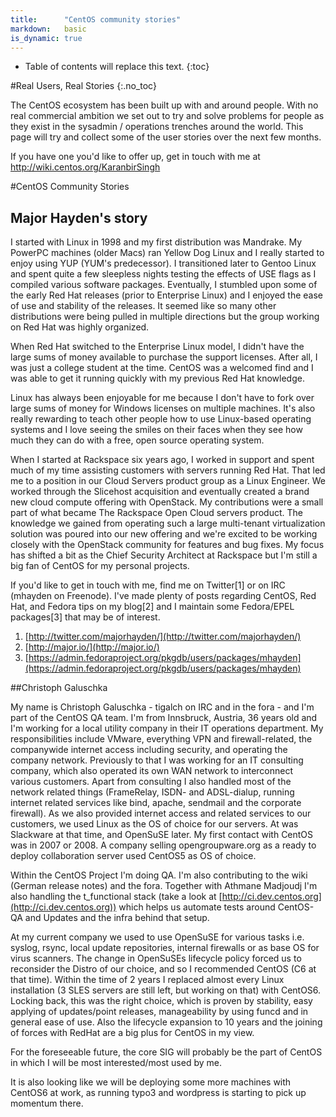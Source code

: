 ```yaml
---
title:      "CentOS community stories"
markdown:   basic
is_dynamic: true
---
```

* Table of contents will replace this text.
{:toc}

#Real Users, Real Stories
{:.no_toc}

The CentOS ecosystem has been built up with and around people. With no real commercial ambition we set out to try and solve problems for people as they exist in the sysadmin / operations trenches around the world. This page will try and collect some of the user stories over the next few months. 

If you have one you'd like to offer up, get in touch with me at http://wiki.centos.org/KaranbirSingh



#CentOS Community Stories

## Major Hayden's story

I started with Linux in 1998 and my first distribution was Mandrake. My 
PowerPC machines (older Macs) ran Yellow Dog Linux and I really started 
to enjoy using YUP (YUM's predecessor).  I transitioned later to Gentoo 
Linux and spent quite a few sleepless nights testing the effects of USE 
flags as I compiled various software packages. Eventually, I stumbled 
upon some of the early Red Hat releases (prior to Enterprise Linux) and 
I enjoyed the ease of use and stability of the releases.  It seemed like 
so many other distributions were being pulled in multiple directions but 
the group working on Red Hat was highly organized.

When Red Hat switched to the Enterprise Linux model, I didn't have the 
large sums of money available to purchase the support licenses.  After 
all, I was just a college student at the time.  CentOS was a welcomed 
find and I was able to get it running quickly with my previous Red Hat 
knowledge.

Linux has always been enjoyable for me because I don't have to fork over 
large sums of money for Windows licenses on multiple machines. It's also 
really rewarding to teach other people how to use Linux-based operating 
systems and I love seeing the smiles on their faces when they see how 
much they can do with a free, open source operating system.

When I started at Rackspace six years ago, I worked in support and spent 
much of my time assisting customers with servers running Red Hat.  That 
led me to a position in our Cloud Servers product group as a Linux 
Engineer.  We worked through the Slicehost acquisition and eventually 
created a brand new cloud compute offering with OpenStack.  My 
contributions were a small part of what became The Rackspace Open Cloud 
servers product.  The knowledge we gained from operating such a large 
multi-tenant virtualization solution was poured into our new offering 
and we're excited to be working closely with the OpenStack community for 
features and bug fixes.  My focus has shifted a bit as the Chief 
Security Architect at Rackspace but I'm still a big fan of CentOS for my 
personal projects.

If you'd like to get in touch with me, find me on Twitter[1] or on IRC 
(mhayden on Freenode).  I've made plenty of posts regarding CentOS, 
Red Hat, and Fedora tips on my blog[2] and I maintain some Fedora/EPEL 
packages[3] that may be of interest.

1.  [http://twitter.com/majorhayden/](http://twitter.com/majorhayden/)
2.  [http://major.io/](http://major.io/)
3.  [https://admin.fedoraproject.org/pkgdb/users/packages/mhayden](https://admin.fedoraproject.org/pkgdb/users/packages/mhayden)

##Christoph Galuschka

My name is Christoph Galuschka - tigalch on IRC and in the fora - and I'm part of the CentOS QA team. I'm from Innsbruck, Austria, 36 years old and I'm working for a local utility company in their IT operations department. My responsibilities include VMware, everything VPN and firewall-related, the companywide internet access including security, and operating the company network. Previously to that I was working for an IT consulting company, which also operated its own WAN network to interconnect various customers. Apart from consulting I also handled most of the network related things (FrameRelay, ISDN- and ADSL-dialup, running internet related services like bind, apache, sendmail and the corporate firewall). As we also provided internet access and related services to our customers, we used Linux as the OS of choice for our servers. At was Slackware at that time, and OpenSuSE later. My first contact with CentOS was in 2007 or 2008. A company selling opengroupware.org as a ready to deploy collaboration server used CentOS5 as OS of choice.

Within the CentOS Project I'm doing QA. I'm also contributing to the wiki (German release notes) and the fora. Together with Athmane Madjoudj I'm also handling the t_functional stack (take a look at [http://ci.dev.centos.org](http://ci.dev.centos.org)) which helps us automate tests around CentOS-QA and Updates and the infra behind that setup.

At my current company we used to use OpenSuSE for various tasks i.e. syslog, rsync, local update repositories, internal firewalls or as base OS for virus scanners. The change in OpenSuSEs lifecycle policy forced us to reconsider the Distro of our choice, and so I recommended CentOS (C6 at that time). Within the time of 2 years I replaced almost every Linux installation (3 SLES servers are still left, but working on that) with CentOS6. Locking back, this was the right choice, which is proven by stability, easy applying of updates/point releases, manageability by using funcd and in general ease of use. Also the lifecycle expansion to 10 years and the joining of forces with RedHat are a big plus for CentOS in my view.

For the foreseeable future, the core SIG will probably be the part of CentOS in which I will be most interested/most used by me.

It is also looking like we will be deploying some more machines with CentOS6 at work, as running typo3 and wordpress is starting to pick up momentum there.
